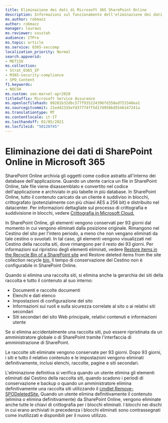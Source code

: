 ```yaml
---
title: Eliminazione dei dati di Microsoft 365 SharePoint Online
description: Informazioni sul funzionamento dell'eliminazione dei dati in SharePoint Online, ad esempio dove è archiviato il contenuto eliminato e per quanto tempo.
ms.author: robmazz
author: robmazz
manager: laurawi
ms.reviewer: sosstah
audience: ITPro
ms.topic: article
ms.service: O365-seccomp
localization_priority: Normal
search.appverid:
- MET150
ms.collection:
- Strat_O365_IP
- M365-security-compliance
- SPO_Content
f1.keywords:
- NOCSH
ms.custom: seo-marvel-apr2020
titleSuffix: Microsoft Service Assurance
ms.openlocfilehash: 89281b32dbc577f935224396fd358ed753348ea1
ms.sourcegitcommit: 21ed42335efd37774ff5d17d9586d5546147241a
ms.translationtype: MT
ms.contentlocale: it-IT
ms.lasthandoff: 02/05/2021
ms.locfileid: "50120745"
---
```

# <a name="sharepoint-online-data-deletion-in-microsoft-365"></a>Eliminazione dei dati di SharePoint Online in Microsoft 365

SharePoint Online archivia gli oggetti come codice astratto all'interno dei database dell'applicazione. Quando un utente carica un file in SharePoint Online, tale file viene disassemblato e convertito nel codice dell'applicazione e archiviato in più tabelle in più database. In SharePoint Online, tutto il contenuto caricato da un cliente è suddiviso in blocchi, crittografato (potenzialmente con più chiavi AES a 256 bit) e distribuito nel datacenter. Per informazioni dettagliate sul processo di crittografia e suddivisione in blocchi, vedere [Crittografia in Microsoft Cloud.](/microsoft-365/compliance/office-365-encryption-in-the-microsoft-cloud-overview) 

In SharePoint Online, gli elementi vengono conservati per 93 giorni dal momento in cui vengono eliminati dalla posizione originale. Rimangono nel Cestino del sito per l'intero periodo, a meno che non vengano eliminati da tale cestino o svuotati. In tal caso, gli elementi vengono visualizzati nel Cestino della raccolta siti, dove rimangono per il resto dei 93 giorni. Per informazioni sul ripristino degli elementi eliminati, vedere [Restore items in the Recycle Bin of a SharePoint site](https://support.office.com/article/6df466b6-55f2-4898-8d6e-c0dff851a0be#ID0EAADAAA=Online
) and Restore deleted items from the site collection recycle [bin.](https://support.office.com/article/5fa924ee-16d7-487b-9a0a-021b9062d14b) Il tempo di conservazione del Cestino non è configurabile in SharePoint Online.

Quando si elimina una raccolta siti, si elimina anche la gerarchia dei siti della raccolta e tutto il contenuto al suo interno:

- Documenti e raccolte documenti
- Elenchi e dati elenco
- Impostazioni di configurazione del sito
- Informazioni sui ruoli e sulla sicurezza correlate al sito o ai relativi siti secondari
- Siti secondari del sito Web principale, relativi contenuti e informazioni utente

Se si elimina accidentalmente una raccolta siti, può essere ripristinata da un amministratore globale o di SharePoint tramite l'interfaccia di amministrazione di SharePoint.

Le raccolte siti eliminate vengono conservate per 93 giorni. Dopo 93 giorni, i siti e tutto il relativo contenuto e le impostazioni vengono eliminati definitivamente, inclusi elenchi, raccolte, pagine e siti secondari.

L'eliminazione definitiva si verifica quando un utente elimina gli elementi eliminati dal Cestino della raccolta siti, quando scadono i periodi di conservazione e backup o quando un amministratore elimina definitivamente una raccolta siti utilizzando il [cmdlet Remove-SPODeletedSite.](/powershell/module/sharepoint-online/remove-spodeletedsite) Quando un utente elimina definitivamente il contenuto (elimina o elimina definitivamente) da SharePoint Online, vengono eliminate anche tutte le chiavi di crittografia per i blocchi eliminati. I blocchi nei dischi in cui erano archiviati in precedenza i blocchi eliminati sono contrassegnati come inutilizzati e disponibili per il nuovo utilizzo.
